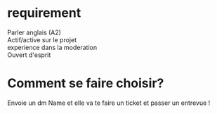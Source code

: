 # requirement
Parler anglais (A2)<br>
Actif/active sur le projet<br>
experience dans la moderation<br>
Ouvert d'esprit
# Comment se faire choisir?
Envoie un dm Name et elle va te faire un ticket et passer un entrevue !
